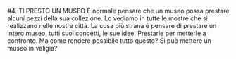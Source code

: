 #4. TI PRESTO UN MUSEO
É normale pensare che un museo possa prestare alcuni pezzi della sua collezione. Lo vediamo in tutte le mostre che si realizzano nelle nostre città. La cosa più strana è pensare di prestare un intero museo, tutti suoi concetti, le sue idee. Prestarle per metterle a confronto. Ma come rendere possibile tutto questo? Si può mettere un museo in valigia?
